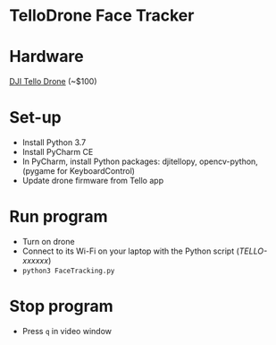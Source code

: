 # TelloDrone Face Tracker

# Hardware
[DJI Tello Drone](http://store.dji.com/product/tello) (~$100) <br>

# Set-up
- Install Python 3.7
- Install PyCharm CE
- In PyCharm, install Python packages: djitellopy, opencv-python, (pygame for KeyboardControl)
- Update drone firmware from Tello app

# Run program
- Turn on drone
- Connect to its Wi-Fi on your laptop with the Python script (_TELLO-xxxxxx_)
- `python3 FaceTracking.py`

# Stop program
- Press `q` in video window

